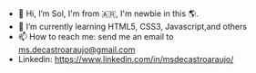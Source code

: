- 👋 Hi, I’m Sol, I'm from 🇦🇷, I'm newbie in this 🌎.
- 🌱 I’m currently learning HTML5, CSS3, Javascript,and others
- 📫 How to reach me: send me an email to ms.decastroaraujo@gmail.com
- Linkedin: https://www.linkedin.com/in/msdecastroaraujo/

<!---
SoldCA/SoldCA is a ✨ special ✨ repository because its `README.md` (this file) appears on your GitHub profile.
You can click the Preview link to take a look at your changes.
--->

